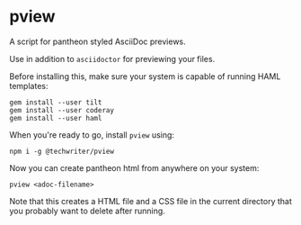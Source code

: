 # pview

A script for pantheon styled AsciiDoc previews.

Use in addition to `asciidoctor` for previewing your files.

Before installing this, make sure your system is capable of running HAML templates:


```
gem install --user tilt
gem install --user coderay
gem install --user haml
```

When you're ready to go, install `pview` using:

```
npm i -g @techwriter/pview
```

Now you can create pantheon html from anywhere on your system:

```
pview <adoc-filename>
```

Note that this creates a HTML file and a CSS file in the current directory that you probably want to delete after running.
